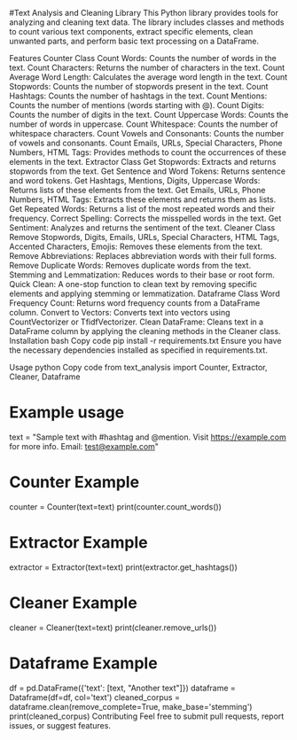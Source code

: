 #Text Analysis and Cleaning Library
This Python library provides tools for analyzing and cleaning text data. The library includes classes and methods to count various text components, extract specific elements, clean unwanted parts, and perform basic text processing on a DataFrame.

Features
Counter Class
Count Words: Counts the number of words in the text.
Count Characters: Returns the number of characters in the text.
Count Average Word Length: Calculates the average word length in the text.
Count Stopwords: Counts the number of stopwords present in the text.
Count Hashtags: Counts the number of hashtags in the text.
Count Mentions: Counts the number of mentions (words starting with @).
Count Digits: Counts the number of digits in the text.
Count Uppercase Words: Counts the number of words in uppercase.
Count Whitespace: Counts the number of whitespace characters.
Count Vowels and Consonants: Counts the number of vowels and consonants.
Count Emails, URLs, Special Characters, Phone Numbers, HTML Tags: Provides methods to count the occurrences of these elements in the text.
Extractor Class
Get Stopwords: Extracts and returns stopwords from the text.
Get Sentence and Word Tokens: Returns sentence and word tokens.
Get Hashtags, Mentions, Digits, Uppercase Words: Returns lists of these elements from the text.
Get Emails, URLs, Phone Numbers, HTML Tags: Extracts these elements and returns them as lists.
Get Repeated Words: Returns a list of the most repeated words and their frequency.
Correct Spelling: Corrects the misspelled words in the text.
Get Sentiment: Analyzes and returns the sentiment of the text.
Cleaner Class
Remove Stopwords, Digits, Emails, URLs, Special Characters, HTML Tags, Accented Characters, Emojis: Removes these elements from the text.
Remove Abbreviations: Replaces abbreviation words with their full forms.
Remove Duplicate Words: Removes duplicate words from the text.
Stemming and Lemmatization: Reduces words to their base or root form.
Quick Clean: A one-stop function to clean text by removing specific elements and applying stemming or lemmatization.
Dataframe Class
Word Frequency Count: Returns word frequency counts from a DataFrame column.
Convert to Vectors: Converts text into vectors using CountVectorizer or TfidfVectorizer.
Clean DataFrame: Cleans text in a DataFrame column by applying the cleaning methods in the Cleaner class.
Installation
bash
Copy code
pip install -r requirements.txt
Ensure you have the necessary dependencies installed as specified in requirements.txt.

Usage
python
Copy code
from text_analysis import Counter, Extractor, Cleaner, Dataframe

# Example usage
text = "Sample text with #hashtag and @mention. Visit https://example.com for more info. Email: test@example.com"

# Counter Example
counter = Counter(text=text)
print(counter.count_words())

# Extractor Example
extractor = Extractor(text=text)
print(extractor.get_hashtags())

# Cleaner Example
cleaner = Cleaner(text=text)
print(cleaner.remove_urls())

# Dataframe Example
df = pd.DataFrame({'text': [text, "Another text"]})
dataframe = Dataframe(df=df, col='text')
cleaned_corpus = dataframe.clean(remove_complete=True, make_base='stemming')
print(cleaned_corpus)
Contributing
Feel free to submit pull requests, report issues, or suggest features.

